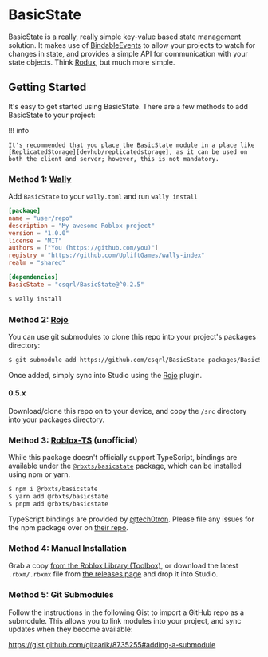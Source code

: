 <!-- Project Link References -->

[ci status]: https://github.com/csqrl/BasicState/actions
[latest release]: https://github.com/csqrl/BasicState/releases/latest
[library url]: https://www.roblox.com/library/5023525481
[docs]: https://csqrl.github.io/BasicState
[npm package]: https://www.npmjs.com/package/@rbxts/basicstate
[ts bindings repo]: https://github.com/tech0tron/BasicState

<!-- Articles -->

[rojo]: https://rojo.space
[wally]: https://github.com/upliftgames/wally
[roblox/rodux]: https://roblox.github.io/rodux/
[devhub/bindableevents]: https://developer.roblox.com/en-us/api-reference/class/BindableEvent
[devhub/replicatedstorage]: https://developer.roblox.com/en-us/api-reference/class/ReplicatedStorage
[roblox-ts]: https://roblox-ts.com/
[@tech0tron]: https://github.com/tech0tron

# BasicState

BasicState is a really, really simple key-value based state management solution. It makes use of [BindableEvents][devhub/bindableevents] to allow your projects to watch for changes in state, and provides a simple API for communication with your state objects. Think [Rodux][roblox/rodux], but much more simple.

## Getting Started

It's easy to get started using BasicState. There are a few methods to add BasicState to your project:

!!! info

    It's recommended that you place the BasicState module in a place like [ReplicatedStorage][devhub/replicatedstorage], as it can be used on both the client and server; however, this is not mandatory.

### Method 1: [Wally][wally]

Add `BasicState` to your `wally.toml` and run `wally install`

```toml
[package]
name = "user/repo"
description = "My awesome Roblox project"
version = "1.0.0"
license = "MIT"
authors = ["You (https://github.com/you)"]
registry = "https://github.com/UpliftGames/wally-index"
realm = "shared"

[dependencies]
BasicState = "csqrl/BasicState@^0.2.5"
```

```sh
$ wally install
```

### Method 2: [Rojo][rojo]

You can use git submodules to clone this repo into your project's packages directory:

```sh
$ git submodule add https://github.com/csqrl/BasicState packages/BasicState
```

Once added, simply sync into Studio using the [Rojo][rojo] plugin.

#### 0.5.x

Download/clone this repo on to your device, and copy the `/src` directory into your packages directory.

### Method 3: [Roblox-TS][roblox-ts] (unofficial)

While this package doesn't officially support TypeScript, bindings are available under the [`@rbxts/basicstate`][npm package] package, which can be installed using npm or yarn.

```sh
$ npm i @rbxts/basicstate
$ yarn add @rbxts/basicstate
$ pnpm add @rbxts/basicstate
```

TypeScript bindings are provided by [@tech0tron][@tech0tron]. Please file any issues for the npm package over on [their repo][ts bindings repo].

### Method 4: Manual Installation

Grab a copy [from the Roblox Library (Toolbox)][library url], or download the latest `.rbxm/.rbxmx` file from [the releases page][latest release] and drop it into Studio.

### Method 5: Git Submodules

Follow the instructions in the following Gist to import a GitHub repo as a submodule. This allows you to link modules into your project, and sync updates when they become available:

https://gist.github.com/gitaarik/8735255#adding-a-submodule
